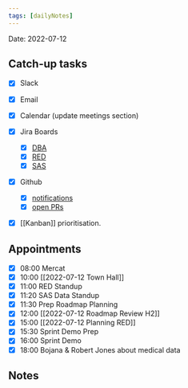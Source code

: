 ```yaml
---
tags: [dailyNotes]
---
```

 
Date: 2022-07-12

## Catch-up tasks

- [x] Slack
- [x] Email
- [x] Calendar (update meetings section)
- [x] Jira Boards
  - [x] [DBA](https://hybridtheory.atlassian.net/jira/software/c/projects/DBA/boards/90) 
  - [x] [RED](https://hybridtheory.atlassian.net/jira/software/c/projects/RED/boards/86)
  - [x] [SAS](https://hybridtheory.atlassian.net/jira/software/c/projects/SAS/boards/66)
- [x] Github
  - [x] [notifications](https://github.com/notifications?query=is%3Aunread)
  - [x] [open PRs](https://github.com/pulls?q=is%3Aopen+is%3Apr+user%3Ahybridtheory+-label%3Adependencies+)
- [x] [[Kanban]] prioritisation.


## Appointments
- [x] 08:00 Mercat
- [x] 10:00 [[2022-07-12 Town Hall]]
- [x] 11:00 RED Standup
- [x] 11:20 SAS Data Standup
- [x] 11:30 Prep Roadmap Planning
- [x] 12:00 [[2022-07-12 Roadmap Review H2]]
- [x] 15:00 [[2022-07-12 Planning RED]]
- [x] 15:30 Sprint Demo Prep
- [x] 16:00 Sprint Demo
- [x] 18:00 Bojana & Robert Jones about medical data
## Notes